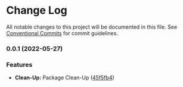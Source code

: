 # Change Log

All notable changes to this project will be documented in this file.
See [Conventional Commits](https://conventionalcommits.org) for commit guidelines.

### 0.0.1 (2022-05-27)

### Features

* **Clean-Up:** Package
  Clean-Up ([45f5fb4](https://github.com/iac-factory/api/commit/45f5fb48d51c0d3a664a3455ba70e7c446d789f2))
